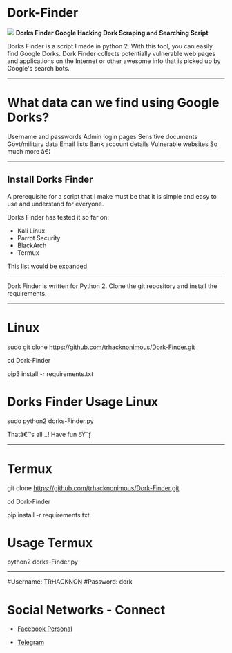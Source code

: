 # Dork-Finder
<img src="https://b.top4top.io/p_210130c5s0.gif"></img>
**Dorks Finder Google Hacking Dork Scraping and Searching Script**

Dorks Finder is a script I made in python 2. With this tool, you can easily find Google Dorks. Dork Finder collects potentially vulnerable web pages and applications on the Internet or other awesome info that is picked up by Google's search bots. 

****

# What data can we find using Google Dorks?

Username and passwords
Admin login pages
Sensitive documents
Govt/military data
Email lists
Bank account details
Vulnerable websites
So much more â€¦
****

## Install Dorks Finder
A prerequisite for a script that I make must be that it is simple and easy to use and understand for everyone.

Dorks Finder has tested it so far on:
* Kali Linux
* Parrot Security
* BlackArch
* Termux

This list would be expanded
****

Dork Finder is written for Python 2. Clone the git repository and install the requirements.
****

# Linux
sudo git clone https://github.com/trhacknonimous/Dork-Finder.git

cd Dork-Finder

pip3 install -r requirements.txt

# Dorks Finder Usage Linux

sudo python2 dorks-Finder.py

Thatâ€™s all ..!
Have fun ðŸ˜ƒ
****

# Termux

git clone https://github.com/trhacknonimous/Dork-Finder.git

cd Dork-Finder

pip install -r requirements.txt

# Usage Termux

python2 dorks-Finder.py

***

#Username: TRHACKNON
#Password: dork


# Social Networks - Connect

* [Facebook Personal](https://www.facebook.com/ctfsolution)

* [Telegram](https://t.me/)



